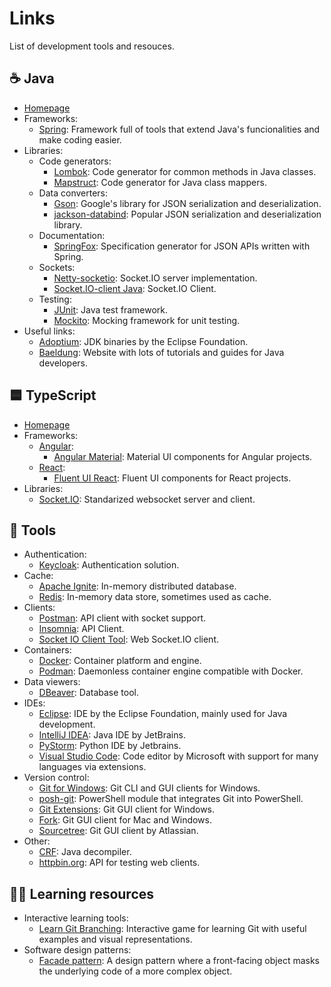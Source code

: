 # Links
List of development tools and resouces.

## ☕ Java

- [Homepage](https://www.oracle.com/java/)
- Frameworks:
  - [Spring](https://spring.io/): Framework full of tools that extend Java's funcionalities and make coding easier.
- Libraries:
  - Code generators:
    - [Lombok](https://projectlombok.org/): Code generator for common methods in Java classes.
    - [Mapstruct](https://mapstruct.org/): Code generator for Java class mappers.
  - Data converters:
    - [Gson](https://github.com/google/gson): Google's library for JSON serialization and deserialization.
    - [jackson-databind](https://github.com/FasterXML/jackson-databind): Popular JSON serialization and deserialization library.
  - Documentation:
    - [SpringFox](http://springfox.github.io/springfox/): Specification generator for JSON APIs written with Spring.
  - Sockets:
    - [Netty-socketio](https://github.com/mrniko/netty-socketio): Socket.IO server implementation.
    - [Socket.IO-client Java](https://github.com/socketio/socket.io-client-java): Socket.IO Client.
  - Testing:
    - [JUnit](https://junit.org/junit5/): Java test framework.
    - [Mockito](https://site.mockito.org/): Mocking framework for unit testing.
- Useful links:
  - [Adoptium](https://adoptium.net/): JDK binaries by the Eclipse Foundation.
  - [Baeldung](https://www.baeldung.com/): Website with lots of tutorials and guides for Java developers.

## 🟦 TypeScript

- [Homepage](https://www.typescriptlang.org/)
- Frameworks:
  - [Angular](https://angular.io/):
    - [Angular Material](https://material.angular.io/): Material UI components for Angular projects.
  - [React](https://reactjs.org/):
    - [Fluent UI React](https://developer.microsoft.com/en-us/fluentui/): Fluent UI components for React projects.
- Libraries:
  - [Socket.IO](https://socket.io/): Standarized websocket server and client.

## 🧰 Tools

- Authentication:
  - [Keycloak](https://www.keycloak.org/): Authentication solution.
- Cache:
  - [Apache Ignite](https://ignite.apache.org/): In-memory distributed database.
  - [Redis](https://ignite.apache.org/): In-memory data store, sometimes used as cache.
- Clients:
  - [Postman](https://www.postman.com/): API client with socket support.
  - [Insomnia](https://insomnia.rest/): API Client.
  - [Socket IO Client Tool](https://amritb.github.io/socketio-client-tool/): Web Socket.IO client.
- Containers:
  - [Docker](https://www.docker.com/): Container platform and engine.
  - [Podman](https://podman.io/): Daemonless container engine compatible with Docker.
- Data viewers:
  - [DBeaver](https://dbeaver.io/): Database tool.
- IDEs:
  - [Eclipse](https://www.eclipse.org/ide/): IDE by the Eclipse Foundation, mainly used for Java development.
  - [IntelliJ IDEA](https://www.jetbrains.com/es-es/idea/): Java IDE by JetBrains.
  - [PyStorm](https://www.jetbrains.com/es-es/pycharm/): Python IDE by Jetbrains.
  - [Visual Studio Code](https://code.visualstudio.com/): Code editor by Microsoft with support for many languages via extensions.
- Version control:
  - [Git for Windows](https://gitforwindows.org/): Git CLI and GUI clients for Windows.
  - [posh-git](https://github.com/dahlbyk/posh-git): PowerShell module that integrates Git into PowerShell.
  - [Git Extensions](http://gitextensions.github.io/): Git GUI client for Windows.
  - [Fork](https://git-fork.com/): Git GUI client for Mac and Windows.
  - [Sourcetree](https://www.sourcetreeapp.com/): Git GUI client by Atlassian.
- Other:
  - [CRF](https://github.com/leibnitz27/cfr): Java decompiler.
  - [httpbin.org](https://httpbin.org/): API for testing web clients.
  
## 👨‍🎓 Learning resources

- Interactive learning tools:
  - [Learn Git Branching](https://learngitbranching.js.org/): Interactive game for learning Git with useful examples and visual representations.
- Software design patterns:
  - [Facade pattern](https://en.wikipedia.org/wiki/Facade_pattern): A design pattern where a front-facing object masks the underlying code of a more complex object.
